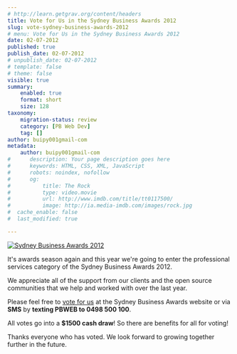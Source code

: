 ```yaml
---
# http://learn.getgrav.org/content/headers
title: Vote for Us in the Sydney Business Awards 2012
slug: vote-sydney-business-awards-2012
# menu: Vote for Us in the Sydney Business Awards 2012
date: 02-07-2012
published: true
publish_date: 02-07-2012
# unpublish_date: 02-07-2012
# template: false
# theme: false
visible: true
summary:
    enabled: true
    format: short
    size: 128
taxonomy:
    migration-status: review
    category: [PB Web Dev]
    tag: []
author: buipy001gmail-com
metadata:
    author: buipy001gmail-com
#      description: Your page description goes here
#      keywords: HTML, CSS, XML, JavaScript
#      robots: noindex, nofollow
#      og:
#          title: The Rock
#          type: video.movie
#          url: http://www.imdb.com/title/tt0117500/
#          image: http://ia.media-imdb.com/images/rock.jpg
#  cache_enable: false
#  last_modified: true

---
```


[![Sydney Business Awards 2012](wp-content/uploads/2012/07/vote-business-awards.jpg)](https://www.sydneybusinessawards.com.au/vote/cast/239 "vote for us")

It's awards season again and this year we're going to enter the professional services category of the Sydney Business Awards 2012.

We appreciate all of the support from our clients and the open source communities that we help and worked with over the last year.

Please feel free to [vote for us](https://www.sydneybusinessawards.com.au/vote/cast/239 "Vote for us") at the Sydney Business Awards website or via **SMS** by **texting PBWEB to 0498 500 100**.

All votes go into a **$1500 cash draw**! So there are benefits for all for voting!

Thanks everyone who has voted. We look forward to growing together further in the future.